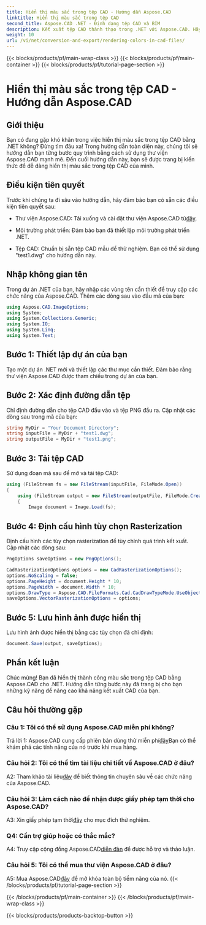 ```yaml
---
title: Hiển thị màu sắc trong tệp CAD - Hướng dẫn Aspose.CAD
linktitle: Hiển thị màu sắc trong tệp CAD
second_title: Aspose.CAD .NET - Định dạng tệp CAD và BIM
description: Kết xuất tệp CAD thành thạo trong .NET với Aspose.CAD. Hãy làm theo hướng dẫn từng bước của chúng tôi để có được màu sắc sống động.
weight: 10
url: /vi/net/conversion-and-export/rendering-colors-in-cad-files/
---
```


{{< blocks/products/pf/main-wrap-class >}}
{{< blocks/products/pf/main-container >}}
{{< blocks/products/pf/tutorial-page-section >}}

# Hiển thị màu sắc trong tệp CAD - Hướng dẫn Aspose.CAD

## Giới thiệu

Bạn có đang gặp khó khăn trong việc hiển thị màu sắc trong tệp CAD bằng .NET không? Đừng tìm đâu xa! Trong hướng dẫn toàn diện này, chúng tôi sẽ hướng dẫn bạn từng bước quy trình bằng cách sử dụng thư viện Aspose.CAD mạnh mẽ. Đến cuối hướng dẫn này, bạn sẽ được trang bị kiến thức để dễ dàng hiển thị màu sắc trong tệp CAD của mình.

## Điều kiện tiên quyết

Trước khi chúng ta đi sâu vào hướng dẫn, hãy đảm bảo bạn có sẵn các điều kiện tiên quyết sau:

-  Thư viện Aspose.CAD: Tải xuống và cài đặt thư viện Aspose.CAD từ[đây](https://releases.aspose.com/cad/net/).

- Môi trường phát triển: Đảm bảo bạn đã thiết lập môi trường phát triển .NET.

- Tệp CAD: Chuẩn bị sẵn tệp CAD mẫu để thử nghiệm. Bạn có thể sử dụng "test1.dwg" cho hướng dẫn này.

## Nhập không gian tên

Trong dự án .NET của bạn, hãy nhập các vùng tên cần thiết để truy cập các chức năng của Aspose.CAD. Thêm các dòng sau vào đầu mã của bạn:

```csharp
using Aspose.CAD.ImageOptions;
using System;
using System.Collections.Generic;
using System.IO;
using System.Linq;
using System.Text;
```

## Bước 1: Thiết lập dự án của bạn

Tạo một dự án .NET mới và thiết lập các thư mục cần thiết. Đảm bảo rằng thư viện Aspose.CAD được tham chiếu trong dự án của bạn.

## Bước 2: Xác định đường dẫn tệp

Chỉ định đường dẫn cho tệp CAD đầu vào và tệp PNG đầu ra. Cập nhật các dòng sau trong mã của bạn:

```csharp
string MyDir = "Your Document Directory";
string inputFile = MyDir + "test1.dwg";
string outputFile = MyDir + "test1.png";
```

## Bước 3: Tải tệp CAD

Sử dụng đoạn mã sau để mở và tải tệp CAD:

```csharp
using (FileStream fs = new FileStream(inputFile, FileMode.Open))
{
    using (FileStream output = new FileStream(outputFile, FileMode.Create))
    {
        Image document = Image.Load(fs);
```

## Bước 4: Định cấu hình tùy chọn Rasterization

Định cấu hình các tùy chọn rasterization để tùy chỉnh quá trình kết xuất. Cập nhật các dòng sau:

```csharp
PngOptions saveOptions = new PngOptions();

CadRasterizationOptions options = new CadRasterizationOptions();
options.NoScaling = false;
options.PageHeight = document.Height * 10;
options.PageWidth = document.Width * 10;
options.DrawType = Aspose.CAD.FileFormats.Cad.CadDrawTypeMode.UseObjectColor;
saveOptions.VectorRasterizationOptions = options;
```

## Bước 5: Lưu hình ảnh được hiển thị

Lưu hình ảnh được hiển thị bằng các tùy chọn đã chỉ định:

```csharp
document.Save(output, saveOptions);
```

## Phần kết luận

Chúc mừng! Bạn đã hiển thị thành công màu sắc trong tệp CAD bằng Aspose.CAD cho .NET. Hướng dẫn từng bước này đã trang bị cho bạn những kỹ năng để nâng cao khả năng kết xuất CAD của bạn.

## Câu hỏi thường gặp

### Câu 1: Tôi có thể sử dụng Aspose.CAD miễn phí không?

 Trả lời 1: Aspose.CAD cung cấp phiên bản dùng thử miễn phí[đây](https://releases.aspose.com/)Bạn có thể khám phá các tính năng của nó trước khi mua hàng.

### Câu hỏi 2: Tôi có thể tìm tài liệu chi tiết về Aspose.CAD ở đâu?

 A2: Tham khảo tài liệu[đây](https://reference.aspose.com/cad/net/) để biết thông tin chuyên sâu về các chức năng của Aspose.CAD.

### Câu hỏi 3: Làm cách nào để nhận được giấy phép tạm thời cho Aspose.CAD?

 A3: Xin giấy phép tạm thời[đây](https://purchase.aspose.com/temporary-license/) cho mục đích thử nghiệm.

### Q4: Cần trợ giúp hoặc có thắc mắc?

 A4: Truy cập cộng đồng Aspose.CAD[diễn đàn](https://forum.aspose.com/c/cad/19) để được hỗ trợ và thảo luận.

### Câu hỏi 5: Tôi có thể mua thư viện Aspose.CAD ở đâu?

 A5: Mua Aspose.CAD[đây](https://purchase.aspose.com/buy) để mở khóa toàn bộ tiềm năng của nó.
{{< /blocks/products/pf/tutorial-page-section >}}

{{< /blocks/products/pf/main-container >}}
{{< /blocks/products/pf/main-wrap-class >}}

{{< blocks/products/products-backtop-button >}}
